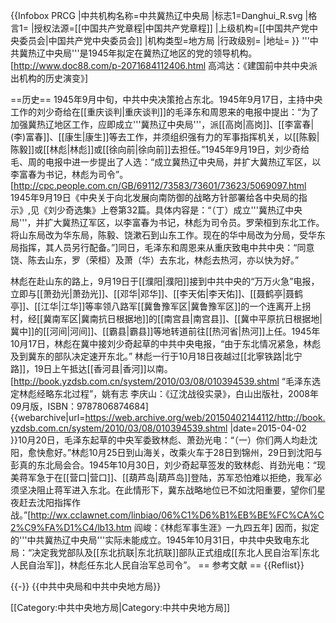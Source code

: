 {{Infobox PRCG
|中共机构名称=中共冀热辽中央局
|标志1=Danghui_R.svg
|格言1=
|授权法源=[[中国共产党章程|中国共产党章程]]
|上级机构=[[中国共产党中央委员会|中国共产党中央委员会]]
|机构类型=地方局
|行政级别=
|地址= 
}}
'''中共冀热辽中央局'''是1945年拟定在冀热辽地区的党的领导机构。 <ref name="叶永烈">[http://www.doc88.com/p-2071684112406.html 高鸿达：《建国前中共中央派出机构的历史演变》]</ref>

==历史==
1945年9月中旬，中共中央决策抢占东北。1945年9月17日，主持中央工作的刘少奇给在[[重庆谈判|重庆谈判]]的毛泽东和周恩来的电报中提出：“为了加强冀热辽地区工作，应即成立'''冀热辽中央局'''，派[[高岗|高岗]]、[[李富春|(李)富春]]、[[康生|康生]]等去工作，并须组织强有力的军事指挥机关，以[[陈毅|陈毅]]或[[林彪|林彪]]或[[徐向前|徐向前]]去担任。”<ref name="shilu"/>1945年9月19日，刘少奇给毛、周的电报中进一步提出了人选：“成立冀热辽中央局，并扩大冀热辽军区，以李富春为书记，林彪为司令”。<ref>[http://cpc.people.com.cn/GB/69112/73583/73601/73623/5069097.html  1945年9月19日《中央关于向北发展向南防御的战略方针部署给各中央局的指示》,见《刘少奇选集》上卷第32篇。具体内容是：“（丁）成立'''冀热辽中央局'''，并扩大冀热辽军区，以李富春为书记，林彪为司令员。罗荣桓到东北工作。将山东局改为华东局，陈毅、饶漱石到山东工作。现在的华中局改为分局，受华东局指挥，其人员另行配备。”]</ref>同日，毛泽东和周恩来从重庆致电中共中央：“同意饶、陈去山东，罗（荣桓）及萧（华）去东北，林彪去热河，亦以快为好。” <ref name="lbjssy"/>

林彪在赴山东的路上，9月19日于[[濮阳|濮阳]]接到中共中央的“万万火急”电报，立即与[[萧劲光|萧劲光]]、[[邓华|邓华]]、[[李天佑|李天佑]]、[[聂鹤亭|聂鹤亭]]、[[江华|江华]]等率领八路军[[冀鲁豫军区|冀鲁豫军区]]的一个连离开上拐村，经[[冀南军区|冀南抗日根据地]]的[[南宫县|南宫县]]、[[冀中平原抗日根据地|冀中]]的[[河间|河间]]、[[霸县|霸县]]等地转道前往[[热河省|热河]]上任。<ref name="lbjssy"/>1945年10月17日，林彪在冀中接刘少奇起草的中共中央电报，“由于东北情况紧急，林彪及到冀东的部队决定速开东北。” <ref name="lbjssy"/>林彪一行于10月18日夜越过[[北寧铁路|北宁路]]，19日上午抵达[[香河县|香河]]以南。<ref name="shilu">[http://book.yzdsb.com.cn/system/2010/03/08/010394539.shtml  “毛泽东选定林彪经略东北过程”，姚有志 李庆山：《辽沈战役实录》，白山出版社，2008年09月版，ISBN：9787806874684] {{webarchive|url=https://web.archive.org/web/20150402144112/http://book.yzdsb.com.cn/system/2010/03/08/010394539.shtml |date=2015-04-02 }}</ref>10月20日，毛泽东起草的中央军委致林彪、萧劲光电：“（一）你们两人均赴沈阳，愈快愈好。”<ref name="shilu"/><ref name="lbjssy"/>林彪10月25日到山海关，改乘火车于28日到锦州，<ref name="lbjssy"/>29日到沈阳与彭真的东北局会合。<ref name="lbjssy"/>1945年10月30日，刘少奇起草签发的致林彪、肖劲光电：“现美蒋军急于在[[营口|营口]]、[[葫芦岛|葫芦岛]]登陆，苏军恐怕难以拒绝，我军必须坚决阻止蒋军进入东北。在此情形下，冀东战略地位已不如沈阳重要，望你们星夜赶去沈阳指挥作战。”<ref name="lbjssy">[http://wx.cclawnet.com/linbiao/06%C1%D6%B1%EB%BE%FC%CA%C2%C9%FA%D1%C4/lb13.htm 阎峻：《林彪军事生涯》一九四五年]</ref> 因而，拟定的'''中共冀热辽中央局'''实际未能成立。1945年10月31日，中共中央致电东北局：“决定我党部队及[[东北抗联|东北抗联]]部队正式组成[[东北人民自治军|东北人民自治军]]，林彪任东北人民自治军总司令”。
== 参考文献 ==
{{Reflist}}

{{-}}
{{中共中央局和中共中央地方局}}

[[Category:中共中央地方局|Category:中共中央地方局]]